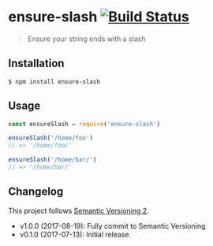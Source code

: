 # ensure-slash [![Build Status](https://img.shields.io/travis/sonicdoe/ensure-slash.svg)](https://travis-ci.org/sonicdoe/ensure-slash)

> Ensure your string ends with a slash

## Installation

```
$ npm install ensure-slash
```

## Usage

```js
const ensureSlash = require('ensure-slash')

ensureSlash('/home/foo')
// => '/home/foo/'

ensureSlash('/home/bar/')
// => '/home/bar/'
```

## Changelog

This project follows [Semantic Versioning 2](https://semver.org).

- v1.0.0 (2017-08-19): Fully commit to Semantic Versioning
- v0.1.0 (2017-07-13): Initial release
